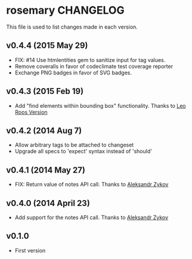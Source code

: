 rosemary CHANGELOG
===================================
This file is used to list changes made in each version.

v0.4.4 (2015 May 29)
------

* FIX: #14 Use htmlentities gem to sanitize input for tag values.
* Remove coveralls in favor of codeclimate test coverage reporter
* Exchange PNG badges in favor of SVG badges.

v0.4.3 (2015 Feb 19)
------

* Add "find elements within bounding box" functionality. Thanks to [Leo Roos Version](https://github.com/leoroos)

v0.4.2 (2014 Aug 7)
------

* Allow arbitrary tags to be attached to changeset
* Upgrade all specs to 'expect' syntax instead of 'should'


v0.4.1 (2014 May 27)
------

* FIX: Return value of notes API call. Thanks to [Aleksandr Zykov](https://github.com/alexandrz)

v0.4.0 (2014 April 23)
------

* Add support for the notes API call. Thanks to [Aleksandr Zykov](https://github.com/alexandrz)

v0.1.0
------

* First version